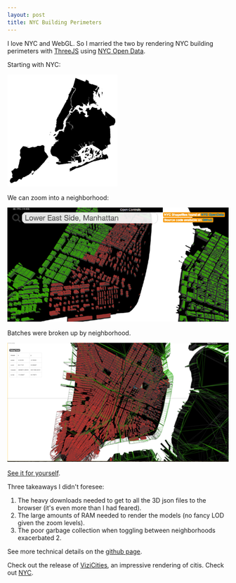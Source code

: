 ```yaml
---
layout: post
title: NYC Building Perimeters
---
```


I love NYC and WebGL. So I married the two by rendering NYC building perimeters with [ThreeJS](http://threejs.org/) using [NYC Open Data](https://nycopendata.socrata.com/).

<!--more-->

Starting with NYC:

![NYC](https://raw.githubusercontent.com/dimroc/nyc_building_perimeters/master/app/assets/images/icons/nyc.png)

We can zoom into a neighborhood:

![LES Buildings](https://github.com/dimroc/nyc_building_perimeters/raw/master/public/readme/NbcLowerEastSideManhattan.png)

Batches were broken up by neighborhood.

![Batch by hood](https://github.com/dimroc/nyc_building_perimeters/raw/master/public/readme/buildingsInNeighborhoods.png)

[See it for yourself](http://www.dimroc.com/nyc_building_perimeters/#/neighborhoods/lower-east-side).

Three takeaways I didn't foresee:

1. The heavy downloads needed to get to all the 3D json files to the browser (it's even more than I had feared).
2. The large amounts of RAM needed to render the models (no fancy LOD given the zoom levels).
3. The poor garbage collection when toggling between neighborhoods exacerbated 2.

See more technical details on the [github page](https://github.com/dimroc/nyc_building_perimeters).

Check out the release of [ViziCities](http://vizicities.com/), an impressive rendering of citis. Check out [NYC](http://vizicities.apps.rawk.es/demo.html#40.71432818342427,-73.98659111120529).
